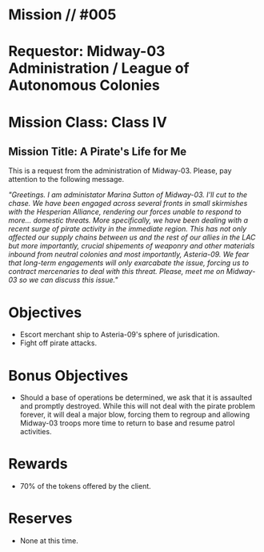 # Mission // #005
# Requestor: Midway-03 Administration / League of Autonomous Colonies
# Mission Class: Class IV
## Mission Title: A Pirate's Life for Me

This is a request from the administration of Midway-03. Please, pay attention to the following message.

*"Greetings. I am administator Marina Sutton of Midway-03. I'll cut to the chase. We have been engaged across several fronts in small skirmishes with the Hesperian Alliance, rendering our forces unable to respond to more... domestic threats. More specifically, we have been dealing with a recent surge of pirate activity in the immediate region. This has not only affected our supply chains between us and the rest of our allies in the LAC but more importantly, crucial shipements of weaponry and other materials inbound from neutral colonies and most importantly, Asteria-09. We fear that long-term engagements will only exarcabate the issue, forcing us to contract mercenaries to deal with this threat. Please, meet me on Midway-03 so we can discuss this issue."*

# Objectives
- Escort merchant ship to Asteria-09's sphere of jurisdication.
- Fight off pirate attacks.
# Bonus Objectives
- Should a base of operations be determined, we ask that it is assaulted and promptly destroyed. While this will not deal with the pirate problem forever, it will deal a major blow, forcing them to regroup and allowing Midway-03 troops more time to return to base and resume patrol activities.
# Rewards
- 70% of the tokens offered by the client.

# Reserves
- None at this time.

